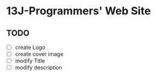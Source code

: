 # 13J-Programmers' Web Site

## TODO
- [ ] create Logo
- [ ] create cover image
- [ ] modify Title
- [ ] modify description